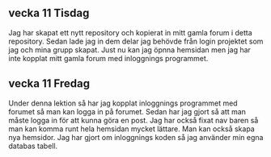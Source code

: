 ## vecka 11 Tisdag
Jag har skapat ett nytt repository och kopierat in mitt gamla forum i detta repository. Sedan lade jag in dem delar jag behövde från login projektet som jag och mina grupp skapat.
Just nu kan jag öpnna hemsidan men jag har inte kopplat mitt gamla forum med inloggnings programmet.

## vecka 11 Fredag
Under denna lektion så har jag kopplat inloggnings programmet med forumet så man kan logga in på forumet.
Sedan har jag gjort så att man måste logga in för att kunna göra en post.
Jag har också fixat nav baren så man kan komma runt hela hemsidan mycket lättare.
Man kan också skapa nya hemsidor.
Jag har gjort om inloggnings koden så jag använder min egna databas tabell.